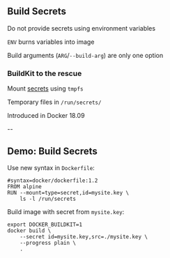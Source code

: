 ## Build Secrets

Do not provide secrets using environment variables

`ENV` burns variables into image

Build arguments (`ARG`/`--build-arg`) are only one option

### BuildKit to the rescue

Mount [secrets](https://github.com/moby/buildkit/blob/master/frontend/dockerfile/docs/experimental.md#run---mounttypesecret) using `tmpfs`

Temporary files in `/run/secrets/`

Introduced in Docker 18.09

--

## Demo: Build Secrets

Use new syntax in `Dockerfile`:

```plaintext
#syntax=docker/dockerfile:1.2
FROM alpine
RUN --mount=type=secret,id=mysite.key \
    ls -l /run/secrets
```

Build image with secret from `mysite.key`:

```plaintext
export DOCKER_BUILDKIT=1
docker build \
    --secret id=mysite.key,src=./mysite.key \
    --progress plain \
    .
```
